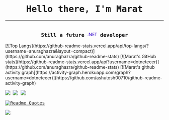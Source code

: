 <!DOCTYPE html>
<html lang="en">
<head>
    <meta charset="UTF-8">
    <meta name="viewport" content="width=device-width, initial-scale=1.0">
    <title>Marat's profile</title>
    <link rel="preconnect" href="https://fonts.googleapis.com">
    <link rel="preconnect" href="https://fonts.gstatic.com" crossorigin>
    <link href="https://fonts.googleapis.com/css2?family=JetBrains+Mono:ital,wght@0,100..800;1,100..800&display=swap" rel="stylesheet">
</head>
<style>
    *{
        font-family: "JetBrains Mono", monospace;
        font-optical-sizing: auto;
        font-style: normal;
    }
</style>
<body>
    <h1 style="text-align: center;">Hello there, I'm Marat</h1>
    <hr>
    <div style="display: flex; align-items: center; justify-content: center; gap: 10px;">
        <h3 style="text-align: center;">Still a future </h3>
        <svg style="height: 30px; padding-top: 2.5px" fill="#512BD4" role="img" viewBox="0 0 24 24" xmlns="http://www.w3.org/2000/svg"><title>.NET</title><path d="M24 8.77h-2.468v7.565h-1.425V8.77h-2.462V7.53H24zm-6.852 7.565h-4.821V7.53h4.63v1.24h-3.205v2.494h2.953v1.234h-2.953v2.604h3.396zm-6.708 0H8.882L4.78 9.863a2.896 2.896 0 0 1-.258-.51h-.036c.032.189.048.592.048 1.21v5.772H3.157V7.53h1.659l3.965 6.32c.167.261.275.442.323.54h.024c-.04-.233-.06-.629-.06-1.185V7.529h1.372zm-8.703-.693a.868.829 0 0 1-.869.829.868.829 0 0 1-.868-.83.868.829 0 0 1 .868-.828.868.829 0 0 1 .869.829Z"/></svg>
        <h3>developer</h3>
    </div>
</body>
</html>
[![Top Langs](https://github-readme-stats.vercel.app/api/top-langs/?username=anuraghazra&layout=compact)](https://github.com/anuraghazra/github-readme-stats)
[![Marat's GitHub stats](https://github-readme-stats.vercel.app/api?username=dotneteeer)](https://github.com/anuraghazra/github-readme-stats)
[![Marat's github activity graph](https://activity-graph.herokuapp.com/graph?username=dotneteeer)](https://github.com/ashutosh00710/github-readme-activity-graph)

![](https://github-profile-summary-cards.vercel.app/api/cards/profile-details?username=dotneteeer&theme=solarized_dark)
![](https://github-profile-summary-cards.vercel.app/api/cards/stats?username=dotneteeer&theme=solarized_dark)
![](https://github-profile-summary-cards.vercel.app/api/cards/productive-time?username=dotneteeer&theme=solarized_dark)

[![Readme Quotes](https://quotes-github-readme.vercel.app/api?type=horizontal&theme=dark)](https://github.com/piyushsuthar/github-readme-quotes)


![](https://komarev.com/ghpvc/?username=your-github-username)
